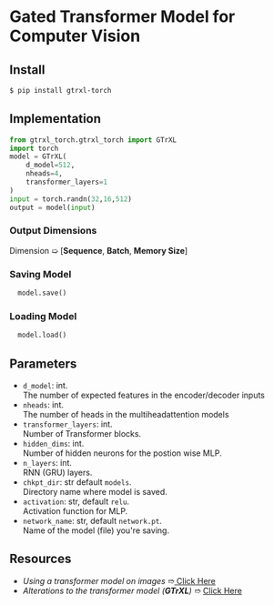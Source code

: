 # Gated Transformer Model for Computer Vision

## Install
```bash
$ pip install gtrxl-torch
```

## Implementation
```python
from gtrxl_torch.gtrxl_torch import GTrXL
import torch
model = GTrXL(
    d_model=512,
    nheads=4,
    transformer_layers=1
)
input = torch.randn(32,16,512)
output = model(input)
```

### Output Dimensions
   Dimension ➯ [**Sequence**, **Batch**, **Memory Size**]
### Saving Model
```python
  model.save()
```
### Loading Model
```python
  model.load()
```

## Parameters
- `d_model`: int.  
The number of expected features in the encoder/decoder inputs
- `nheads`: int.  
The number of heads in the multiheadattention models 
- `transformer_layers`: int.  
Number of Transformer blocks.
- `hidden_dims`: int.  
Number of hidden neurons for the postion wise MLP. 
- `n_layers`: int.  
RNN (GRU) layers. 
- `chkpt_dir`: str  default `models`.  
Directory name where model is saved.
- `activation`: str, default `relu`.  
Activation function for MLP.
- `network_name`: str, default `network.pt`.  
Name of the model (file) you're saving.


## Resources
- *Using a transformer model on images* ➱[ Click Here](https://arxiv.org/abs/2010.11929)
- *Alterations to the transformer model (**GTrXL**)* ➱ [Click Here](https://arxiv.org/abs/1910.06764)

